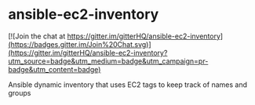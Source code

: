 ansible-ec2-inventory
=====================

[![Join the chat at https://gitter.im/gitterHQ/ansible-ec2-inventory](https://badges.gitter.im/Join%20Chat.svg)](https://gitter.im/gitterHQ/ansible-ec2-inventory?utm_source=badge&utm_medium=badge&utm_campaign=pr-badge&utm_content=badge)

Ansible dynamic inventory that uses EC2 tags to keep track of names and groups

